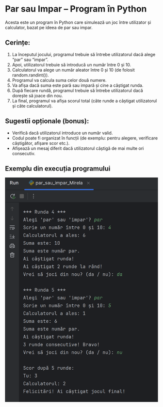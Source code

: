 # Par sau Impar – Program în Python

Acesta este un program în Python care simulează un joc între utilizator și calculator, bazat pe ideea de par sau impar.

## Cerințe:
1. La începutul jocului, programul trebuie să întrebe utilizatorul dacă alege “par” sau “impar”.
2. Apoi, utilizatorul trebuie să introducă un număr între 0 și 10.
3. Calculatorul va alege un număr aleator între 0 și 10 (de folosit random.randint()).
4. Programul va calcula suma celor două numere.
5. Va afișa dacă suma este pară sau impară și cine a câștigat runda.
6. După fiecare rundă, programul trebuie să întrebe utilizatorul dacă dorește să joace din nou.
7. La final, programul va afișa scorul total (câte runde a câștigat utilizatorul și câte calculatorul).

## Sugestii opționale (bonus):
- Verifică dacă utilizatorul introduce un număr valid.
- Codul poate fi organizat în funcții (de exemplu: pentru alegere, verificare câștigător, afișare scor etc.).
- Afișează un mesaj diferit dacă utilizatorul câștigă de mai multe ori consecutiv.

## Exemplu din execuția programului

![Execuție program](executie_program.png)

